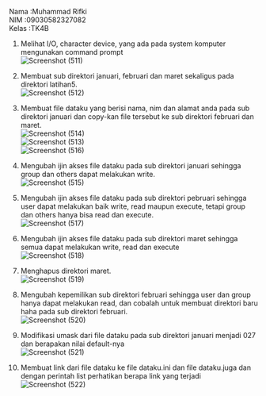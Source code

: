 Nama  :Muhammad Rifki<br>
NIM   :09030582327082<br>
Kelas :TK4B<br>

1. Melihat I/O, character device, yang ada pada system komputer mengunakan command prompt<br>
![Screenshot (511)](https://github.com/user-attachments/assets/c1b191ca-00a5-40f1-9cee-dabdf4157ea8)<br>

2. Membuat sub direktori januari, februari dan maret sekaligus pada direktori latihan5.<br>
![Screenshot (512)](https://github.com/user-attachments/assets/7d284c80-24e5-455f-a745-bfc7c5f339cf)<br>

3. Membuat file dataku yang berisi nama, nim dan alamat anda pada sub direktori januari dan copy-kan file tersebut ke sub direktori februari dan maret.<br>
![Screenshot (514)](https://github.com/user-attachments/assets/c7ffd289-8934-49b1-a30c-aa7129176bb1)<br>
![Screenshot (513)](https://github.com/user-attachments/assets/5686e1f2-709e-449f-8947-c8764d6e88e1)<br>
![Screenshot (516)](https://github.com/user-attachments/assets/cf043f17-3a90-4c77-b818-b1d9cbeb420e)<br>

4. Mengubah ijin akses file dataku pada sub direktori januari sehingga group dan others dapat melakukan write.<br>
![Screenshot (515)](https://github.com/user-attachments/assets/88a4d58d-cc81-495b-8cb0-e0035978c2dd)<br>

5. Mengubah ijin akses file dataku pada sub direktori pebruari sehingga user dapat melakukan baik write, read maupun execute, tetapi group dan others hanya bisa read dan execute.<br>
![Screenshot (517)](https://github.com/user-attachments/assets/96af5111-f8db-4276-b52e-b3b144b09329)<br>

6. Mengubah ijin akses file dataku pada sub direktori maret sehingga semua dapat melakukan write, read dan execute<br>
![Screenshot (518)](https://github.com/user-attachments/assets/74de5e04-0f98-42d3-adbe-ead80d036050)<br>

7. Menghapus direktori maret.<br>
![Screenshot (519)](https://github.com/user-attachments/assets/f26c73aa-73ec-4854-9f22-3cc2e0e81e4b)<br>

8. Mengubah kepemilikan sub direktori februari sehingga user dan group hanya dapat melakukan read, dan cobalah untuk membuat direktori baru haha pada sub direktori februari.<br>
![Screenshot (520)](https://github.com/user-attachments/assets/0f1db862-6e48-4dd0-b77f-c82a1e600304)<br>

9. Modifikasi umask dari file dataku pada sub direktori januari menjadi 027 dan berapakan nilai default-nya<br>
![Screenshot (521)](https://github.com/user-attachments/assets/0a3d9d21-e4ec-4e3d-bf4f-098998443ad5)<br>

10. Membuat link dari file dataku ke file dataku.ini dan file dataku.juga dan dengan perintah list perhatikan berapa link yang terjadi<br>
![Screenshot (522)](https://github.com/user-attachments/assets/b9c32616-45c1-4ade-a640-7facd3846068)<br>


